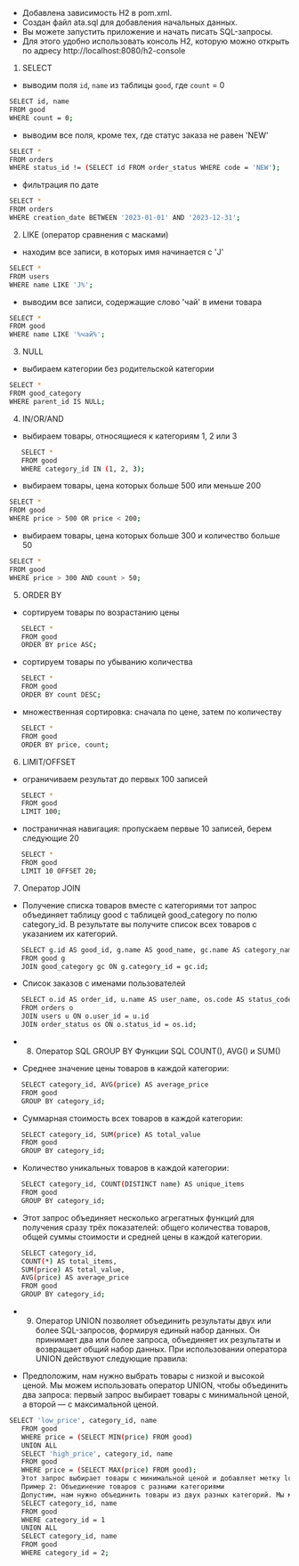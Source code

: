 - Добавлена  зависимость  H2 в pom.xml. 
- Создан файл ata.sql для добавления начальных данных.
- Вы можете запустить приложение и начать писать SQL-запросы.
- Для этого удобно использовать консоль H2, которую можно открыть по адресу http://localhost:8080/h2-console

1. SELECT
- выводим поля `id`, `name` из таблицы `good`, где `count` = 0
```bash
SELECT id, name
FROM good
WHERE count = 0;
```
- выводим все поля, кроме тех, где статус заказа не равен 'NEW'
```bash
SELECT *
FROM orders
WHERE status_id != (SELECT id FROM order_status WHERE code = 'NEW');
```

- фильтрация по дате
```bash
SELECT *
FROM orders
WHERE creation_date BETWEEN '2023-01-01' AND '2023-12-31';
```
2. LIKE (оператор сравнения с масками)
- находим все записи, в которых имя начинается с 'J'
```bash
SELECT *
FROM users
WHERE name LIKE 'J%';
```
- выводим все записи, содержащие слово 'чай' в имени товара
```bash
SELECT *
FROM good
WHERE name LIKE '%чай%';
```
3. NULL
- выбираем категории без родительской категории
```bash
SELECT *
FROM good_category
WHERE parent_id IS NULL;
```
4. IN/OR/AND
- выбираем товары, относящиеся к категориям 1, 2 или 3
```bash
   SELECT *
   FROM good
   WHERE category_id IN (1, 2, 3);
   ```
- выбираем товары, цена которых больше 500 или меньше 200
```bash
SELECT *
FROM good
WHERE price > 500 OR price < 200;
```
- выбираем товары, цена которых больше 300 и количество больше 50
```bash
SELECT *
FROM good
WHERE price > 300 AND count > 50;
```
   5. ORDER BY
- сортируем товары по возрастанию цены
```bash
   SELECT *
   FROM good
   ORDER BY price ASC;
   ```
- сортируем товары по убыванию количества
```bash
   SELECT *
   FROM good
   ORDER BY count DESC;
   ```
- множественная сортировка: сначала по цене, затем по количеству
```bash
   SELECT *
   FROM good
   ORDER BY price, count;
   ```
6. LIMIT/OFFSET
- ограничиваем результат до первых 100 записей
```bash
   SELECT *
   FROM good
   LIMIT 100;
   ```
- постраничная навигация: пропускаем первые 10 записей, берем следующие 20
```bash
   SELECT *
   FROM good
   LIMIT 10 OFFSET 20;
```
7. Оператор JOIN
- Получение списка товаров вместе с категориями тот запрос объединяет таблицу good с таблицей good_category по полю category_id. В результате вы получите список всех товаров с указанием их категорий.
```bash
   SELECT g.id AS good_id, g.name AS good_name, gc.name AS category_name
   FROM good g
   JOIN good_category gc ON g.category_id = gc.id;
```
- Список заказов с именами пользователей
```bash
   SELECT o.id AS order_id, u.name AS user_name, os.code AS status_code
   FROM orders o
   JOIN users u ON o.user_id = u.id
   JOIN order_status os ON o.status_id = os.id;
 ```
- 8. Оператор SQL GROUP BY Функции SQL COUNT(),  AVG() и SUM()

- Среднее значение цены товаров в каждой категории:
```bash
   SELECT category_id, AVG(price) AS average_price
   FROM good
   GROUP BY category_id;
   ```

-  Суммарная стоимость всех товаров в каждой категории:
```bash
   SELECT category_id, SUM(price) AS total_value
   FROM good
   GROUP BY category_id;
  ```
-  Количество уникальных товаров в каждой категории:
```bash
   SELECT category_id, COUNT(DISTINCT name) AS unique_items
   FROM good
   GROUP BY category_id;
```
-  Этот запрос объединяет несколько агрегатных функций для получения сразу трёх показателей: общего количества товаров, общей суммы стоимости и средней цены в каждой категории.
```bash
   SELECT category_id,
   COUNT(*) AS total_items,
   SUM(price) AS total_value,
   AVG(price) AS average_price
   FROM good
   GROUP BY category_id;
 ```
- 9. Оператор UNION позволяет объединить результаты двух или более SQL-запросов, формируя единый набор данных. Он принимает два или более запроса, объединяет их результаты и возвращает общий набор данных. При использовании оператора UNION действуют следующие правила:
    

 - Предположим, нам нужно выбрать товары с низкой и высокой ценой. Мы можем использовать оператор UNION, чтобы объединить два запроса: первый запрос выбирает товары с минимальной ценой, а второй — с максимальной ценой.
 ```bash
 SELECT 'low_price', category_id, name
    FROM good
    WHERE price = (SELECT MIN(price) FROM good)
    UNION ALL
    SELECT 'high_price', category_id, name
    FROM good
    WHERE price = (SELECT MAX(price) FROM good);
    Этот запрос выбирает товары с минимальной ценой и добавляет метку low_price, а затем выбирает товары с максимальной ценой и добавляет метку high_price. Оба запроса объединяются в один набор данных.
    Пример 2: Объединение товаров с разными категориями
    Допустим, нам нужно объединить товары из двух разных категорий. Мы можем использовать оператор UNION, чтобы объединить два запроса: первый запрос выбирает товары из одной категории, а второй — из другой.
    SELECT category_id, name
    FROM good
    WHERE category_id = 1
    UNION ALL
    SELECT category_id, name
    FROM good
    WHERE category_id = 2;   
```

 